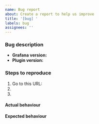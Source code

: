 ```yaml
---
name: Bug report
about: Create a report to help us improve
title: '[bug] '
labels: bug
assignees: ''
---
```


### Bug description

- **Grafana version:**
- **Plugin version:**

<!-- A clear and concise description of what the bug is and where you see it -->
<!-- Please specify in which environment(s) you see it (cloud or open-source) -->

### Steps to reproduce

1. Go to this URL:
2. <!-- Do this... -->
3. <!-- Then do this... -->

#### Actual behaviour

<!-- A clear and concise description of what happens now -->
<!-- If applicable, add screenshots here -->

#### Expected behaviour

<!-- A clear and concise description of what you expected to happen -->
